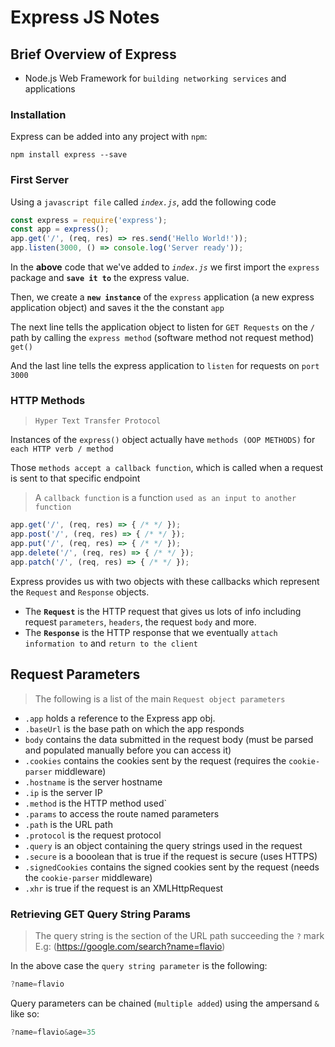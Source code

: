 # Express JS Notes
## Brief Overview of Express
* Node.js Web Framework for `building networking services` and applications

### Installation
Express can be added into any project with `npm`:

```
npm install express --save
```

### First Server
Using a `javascript file` called _`index.js`_, add the following code

```javascript
const express = require('express');
const app = express();
app.get('/', (req, res) => res.send('Hello World!'));
app.listen(3000, () => console.log('Server ready'));

```

In the __above__ code that we've added to _`index.js`_ we first import the `express` package and __`save it to`__ the express value.

Then, we create a __`new instance`__ of the `express` application (a new express application object) and saves it the the constant `app`

The next line tells the application object to listen for `GET Requests` on the `/` path by calling the `express method` (software method not request method) `get()`

And the last line tells the express application to `listen` for requests on `port 3000`

### HTTP Methods
> `Hyper Text Transfer Protocol`

Instances of the `express()` object actually have `methods (OOP METHODS)` for `each HTTP verb / method`

Those `methods accept a callback function`, which is called when a request is sent to that specific endpoint

> A `callback function` is a function `used as an input to another function`

```javascript
app.get('/', (req, res) => { /* */ });
app.post('/', (req, res) => { /* */ });
app.put('/', (req, res) => { /* */ });
app.delete('/', (req, res) => { /* */ });
app.patch('/', (req, res) => { /* */ });
```

Express provides us with two objects with these callbacks which represent the `Request` and `Response` objects.

* The __`Request`__ is the HTTP request that gives us lots of info including request `parameters`, `headers`, the request `body` and more.
* The __`Response`__ is the HTTP response that we eventually `attach information to` and `return to the client`

## Request Parameters
> The following is a list of the main `Request object parameters`
* `.app` holds a reference to the Express app obj.
* `.baseUrl` is the base path on which the app responds
* `body` contains the data submitted in the request body (must be parsed and populated manually before you can access it)
* `.cookies` contains the cookies sent by the request (requires the `cookie-parser` middleware)
* `.hostname` is the server hostname
* `.ip` is the server IP
* `.method` is the HTTP method used`
* `.params` to access the route named parameters
* `.path` is the URL path
* `.protocol` is the request protocol
* `.query` is an object containing the query strings used in the request
* `.secure` is a booolean that is true if the request is secure (uses HTTPS)
* `.signedCookies` contains the signed cookies sent by the request (needs the `cookie-parser` middleware)
* `.xhr` is true if the request is an XMLHttpRequest

### Retrieving GET Query String Params
> The query string is the section of the URL path succeeding the `?` mark E.g: (https://google.com/search?name=flavio)

In the above case the `query string parameter` is the following: 

```javascript
?name=flavio
```

Query parameters can be chained (`multiple added`) using the ampersand `&` like so:

```javascript
?name=flavio&age=35
```